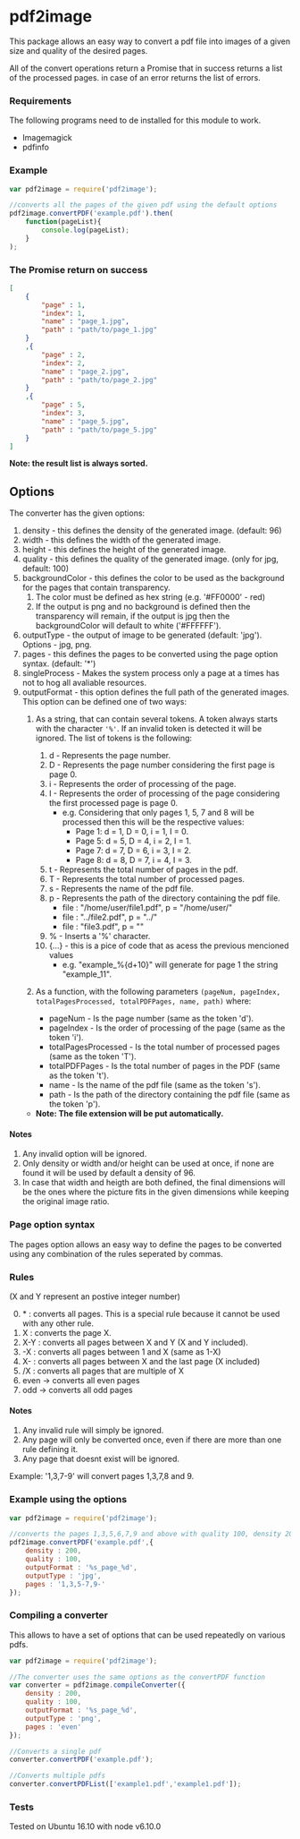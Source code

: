# pdf2image

This package allows an easy way to convert a pdf file into images of a given size and quality of the desired pages.

All of the convert operations return a Promise that in success returns a list of the processed pages. in case of an error returns the list of errors.

### Requirements

The following programs need to de installed for this module to work.

+ Imagemagick
+ pdfinfo

### Example
```javascript
var pdf2image = require('pdf2image');

//converts all the pages of the given pdf using the default options 
pdf2image.convertPDF('example.pdf').then(
    function(pageList){
        console.log(pageList);
    }
);
```

### The Promise return on success
```json
[
    {
        "page" : 1,
        "index": 1,
        "name" : "page_1.jpg",
        "path" : "path/to/page_1.jpg"
    }
    ,{
        "page" : 2,
        "index": 2,
        "name" : "page_2.jpg",
        "path" : "path/to/page_2.jpg"
    }
    ,{
        "page" : 5,
        "index": 3,
        "name" : "page_5.jpg",
        "path" : "path/to/page_5.jpg"
    }
]
```
**Note: the result list is always sorted.**

## Options

The converter has the given options:

1. density - this defines the density of the generated image. (default: 96)
2. width - this defines the width of the generated image.
3. height - this defines the height of the generated image.
4. quality - this defines the quality of the generated image. (only for jpg, default: 100)
5. backgroundColor - this defines the color to be used as the background for the pages that contain transparency. 
    1. The color must be defined as hex string (e.g. '#FF0000' - red)
    2. If the output is png and no background is defined then the transparency will remain, if the output is jpg then the backgroundColor will default to white ('#FFFFFF').
5. outputType - the output of image to be generated (default: 'jpg'). Options - jpg, png.
6. pages - this defines the pages to be converted using the page option syntax. (default: '*')
7. singleProcess - Makes the system process only a page at a times has not to hog all avaliable resources.
8. outputFormat - this option defines the full path of the generated images. This option can be defined one of two ways:
    1. As a string, that can contain several tokens. A token always starts with the character `'%'`. If an invalid token is detected it will be ignored. The list of tokens is the following:
        1. d - Represents the page number.
        2. D - Represents the page number considering the first page is page 0.
        3. i - Represents the order of processing of the page.
        4. I - Represents the order of processing of the page considering the first processed page is page 0.
            + e.g. Considering that only pages 1, 5, 7 and 8 will be processed then this will be the respective values:
                + Page 1: d = 1, D = 0, i = 1, I = 0.
                + Page 5: d = 5, D = 4, i = 2, I = 1.
                + Page 7: d = 7, D = 6, i = 3, I = 2.
                + Page 8: d = 8, D = 7, i = 4, I = 3.
        5. t - Represents the total number of pages in the pdf.
        6. T - Represents the total number of processed pages.
        7. s - Represents the name of the pdf file.
        8. p - Represents the path of the directory containing the pdf file.
            + file : "/home/user/file1.pdf", p = "/home/user/" 
            + file : "../file2.pdf", p = "../" 
            + file : "file3.pdf", p = "" 
        9. % - Inserts a '%' character.
        10. {...} - this is a pice of code that as acess the previous mencioned values
            + e.g. "example_%{d+10}" will generate for page 1 the string "example_11".

    2. As a function, with the following parameters `(pageNum, pageIndex, totalPagesProcessed, totalPDFPages, name, path)` where:
        + pageNum - Is the page number (same as the token 'd').
        + pageIndex -  Is the order of processing of the page (same as the token 'i').
        + totalPagesProcessed - Is the total number of processed pages (same as the token 'T').
        + totalPDFPages - Is the total number of pages in the PDF (same as the token 't').
        + name - Is the name of the pdf file (same as the token 's').
        + path - Is the path of the directory containing the pdf file (same as the token 'p').
    + **Note: The file extension will be put automatically.**

#### Notes
1. Any invalid option will be ignored. 
2. Only density or width and/or height can be used at once, if none are found it will be used by default a density of 96.
3. In case that width and heigth are both defined, the final dimensions will be the ones where the picture fits in the given dimensions while keeping the original image ratio.

### Page option syntax

The pages option allows an easy way to define the pages to be converted using any combination of the rules seperated by commas.

### Rules

(X and Y represent an postive integer number)

0. \* : converts all pages. This is a special rule because it cannot be used with any other rule.
1. X : converts the page X.
2. X-Y : converts all pages between X and Y (X and Y included).
3. -X : converts all pages between 1 and X (same as 1-X)
4. X- : converts all pages between X and the last page (X included)
5. /X : converts all pages that are multiple of X
6. even -> converts all even pages
7. odd -> converts all odd pages

#### Notes
1. Any invalid rule will simply be ignored.
2. Any page will only be converted once, even if there are more than one rule defining it.
3. Any page that doesnt exist will be ignored.

Example: '1,3,7-9' will convert pages 1,3,7,8 and 9.

### Example using the options
```javascript
var pdf2image = require('pdf2image');

//converts the pages 1,3,5,6,7,9 and above with quality 100, density 200, and with the name "example_page_X.jpg"
pdf2image.convertPDF('example.pdf',{
    density : 200,
    quality : 100,
    outputFormat : '%s_page_%d',
    outputType : 'jpg',
    pages : '1,3,5-7,9-'
});
```

### Compiling a converter

This allows to have a set of options that can be used repeatedly on various pdfs. 

```javascript
var pdf2image = require('pdf2image');

//The converter uses the same options as the convertPDF function
var converter = pdf2image.compileConverter({
    density : 200,
    quality : 100,
    outputFormat : '%s_page_%d',
    outputType : 'png',
    pages : 'even'
});

//Converts a single pdf
converter.convertPDF('example.pdf');

//Converts multiple pdfs
converter.convertPDFList(['example1.pdf','example1.pdf']);


```

### Tests

Tested on Ubuntu 16.10 with node v6.10.0